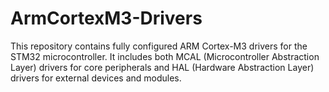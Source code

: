 # ArmCortexM3-Drivers
This repository contains fully configured ARM Cortex-M3 drivers for the STM32 microcontroller. It includes both MCAL (Microcontroller Abstraction Layer) drivers for core peripherals and HAL (Hardware Abstraction Layer) drivers for external devices and modules.

